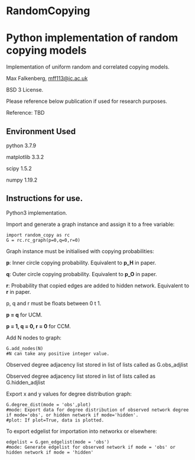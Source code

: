 # RandomCopying
Python implementation of random copying models
==============================================

Implementation of uniform random and correlated copying models. 

Max Falkenberg, mff113@ic.ac.uk

BSD 3 License. 

Please reference below publication if used for research purposes.

Reference: TBD

Environment Used
--------
python                    3.7.9

matplotlib                3.3.2

scipy                     1.5.2

numpy                     1.19.2

Instructions for use.
---------------------

Python3 implementation.

Import  and generate a graph instance and assign it to a free variable:

    import random_copy as rc
    G = rc.rc_graph(p=0,q=0,r=0)
    
Graph instance must be initialised with copying probabilities:

 **p**: Inner circle copying probability. Equivalent to **p_H** in paper.

 **q**: Outer circle copying probability. Equivalent to **p_O** in paper.

 **r**: Probability that copied edges are added to hidden network. Equivalent to **r** in paper.
 
 p, q and r must be floats between 0 t 1.

 **p = q** for UCM.

 **p = 1, q = 0, r = 0** for CCM.



Add N nodes to graph:

    G.add_nodes(N)
    #N can take any positive integer value.

Observed degree adjacency list stored in list of lists called as G.obs_adjlist

Observed degree adjacency list stored in list of lists called as G.hidden_adjlist

Export x and y values for degree distribution graph:

    G.degree_dist(mode = 'obs',plot)
    #mode: Export data for degree distribution of observed network degree if mode='obs', or hidden network if mode='hidden'.
    #plot: If plot=True, data is plotted.

To export edgelist for importation into networkx or elsewhere:

    edgelist = G.gen_edgelist(mode = 'obs')
    #mode: Generate edgelist for observed network if mode = 'obs' or hidden network if mode = 'hidden'
    

